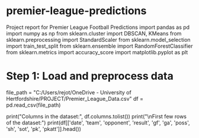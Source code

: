 # premier-league-predictions
Project report for Premier League Football Predictions
import pandas as pd
import numpy as np
from sklearn.cluster import DBSCAN, KMeans
from sklearn.preprocessing import StandardScaler
from sklearn.model_selection import train_test_split
from sklearn.ensemble import RandomForestClassifier
from sklearn.metrics import accuracy_score
import matplotlib.pyplot as plt

# Step 1: Load and preprocess data
file_path = "C:/Users/rejot/OneDrive - University of Hertfordshire/PROJECT/Premier_League_Data.csv"
df = pd.read_csv(file_path)

print("Columns in the dataset:", df.columns.tolist())
print("\nFirst few rows of the dataset:")
print(df[['date', 'team', 'opponent', 'result', 'gf', 'ga', 'poss', 'sh', 'sot', 'pk', 'pkatt']].head())


